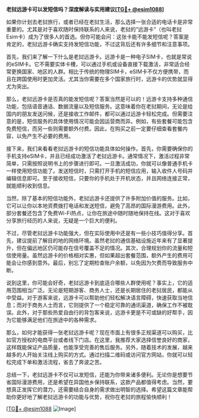 **老挝远游卡可以发短信吗？深度解读与实用建议[[TG💪+ @esim1088](https://t.me/s/esim1088)]**

如果你计划去老挝旅行，或者已经在老挝生活，那么选择一张合适的电话卡是非常重要的。尤其是对于喜欢随时保持联系的人来说，老挝的“远游卡”（也叫老挝Esim卡）成为了很多人的首选。但你可能会问：这张卡能不能发短信呢？答案是肯定的，老挝远游卡确实支持发短信功能，不过这背后还有许多细节和注意事项。

首先，我们来了解一下什么是老挝远游卡。远游卡是一种电子SIM卡，也就是常说的eSIM卡。它不需要实体卡槽，可以通过手机或设备直接下载激活，非常适合经常更换国家、地区的人群。相比于传统的物理SIM卡，eSIM卡不仅方便携带，而且在跨国使用时更加灵活。尤其当你需要在多个国家旅行时，远游卡的优势就显得尤为突出。

那么，老挝远游卡是否真的能发短信呢？答案当然是可以的！远游卡支持多种通信功能，包括语音通话、数据流量以及短信服务。这意味着你在老挝期间，无论是给国内的朋友发送问候，还是接收工作邮件，都可以通过远游卡轻松完成。但需要注意的是，短信服务的具体使用情况可能会因运营商而异。例如，有些套餐可能包含免费短信，而另一些则需要额外付费。因此，在购买之前一定要仔细查看套餐内容，以免产生不必要的费用。

接下来，我们来看看老挝远游卡的短信功能具体如何操作。首先，你需要确保你的手机支持eSIM卡，并且已经成功激活了老挝远游卡。通常情况下，激活过程非常简单，只需按照说明书上的步骤进行即可。一旦激活成功，你就可以像普通手机卡一样使用短信功能了。发送短信时，只需打开手机的短信应用，输入收件人号码并编辑信息即可。至于接收短信，只要你的手机处于开机状态，并且网络连接正常，就能顺利收到信息。

当然，除了基本的短信功能外，老挝远游卡还提供了许多附加价值的服务。比如，它可以让你以本地资费拨打电话和发送短信，避免了高昂的国际漫游费用。此外，部分套餐还包含了免费Wi-Fi热点，让你在旅途中随时随地保持在线。这对于喜欢分享旅行经历的人来说，无疑是一个巨大的便利。

不过，尽管老挝远游卡功能强大，但在实际使用中还是有一些小技巧值得分享。首先，建议提前了解目的地的网络环境。虽然老挝的通信基础设施近年来有了显著提升，但在偏远地区仍可能存在信号覆盖不足的情况。其次，合理规划你的流量和短信使用量。虽然远游卡的价格相对实惠，但如果超出套餐范围，额外产生的费用可能会让你感到意外。最后，别忘了定期检查账户余额，以免因为欠费而导致服务中断。

说到这里，你可能会好奇，老挝远游卡到底适合哪些人群使用呢？事实上，它的适用范围相当广泛。无论是短期游客、商务人士，还是长期居住的老挝居民，都能从中受益。对于游客来说，远游卡可以帮助他们轻松解决语言障碍，快速获取当地信息；而对于商务人士而言，它则提供了一个稳定可靠的通讯渠道，确保工作不被耽误。此外，对于那些热爱自由行的背包客来说，远游卡更是不可或缺的好帮手，因为它能够满足他们在旅途中的各种需求。

那么，如何才能获得一张老挝远游卡呢？现在市面上有很多正规渠道可以购买，比如官方授权的电商平台或者线下门店。在这里，我推荐大家选择信誉良好的商家，这样既能保证产品质量，也能享受完善的售后服务。另外，随着技术的发展，越来越多的人开始关注线上购买的方式。通过扫描二维码或访问官方网站，你就可以轻松完成下单和激活流程，省去了奔波之苦。

总结一下，老挝远游卡不仅可以发短信，还能为你带来诸多便利。无论你是想要节省国际漫游费用，还是希望在异国他乡保持联系，这款产品都值得考虑。当然，要想真正发挥它的潜力，还需要结合自身的需求做出明智的选择。希望这篇文章能帮助你更好地了解老挝远游卡的功能与优势，祝你在老挝的旅程愉快顺利！

[[TG💪+ @esim1088](https://t.me/s/esim1088) ![Image](https://i.postimg.cc/4NQfJmqS/Snipaste-2025-05-13-00-14-12.png)]